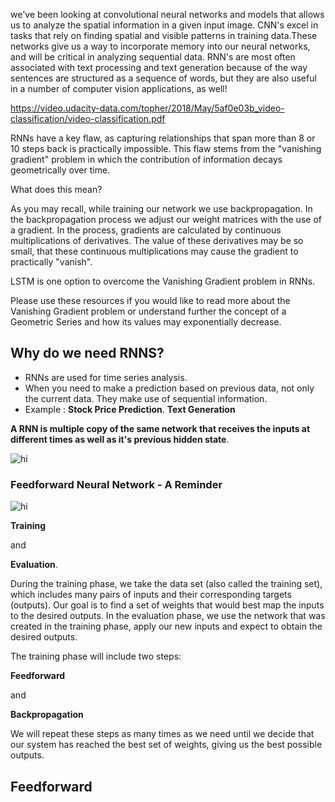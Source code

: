 we've been looking at convolutional neural networks and models that allows us to analyze the spatial information in a given input image. CNN's excel in tasks that rely on finding spatial and visible patterns in training data.These networks give us a way to incorporate memory into our neural networks, and will be critical in analyzing sequential data. RNN's are most often associated with text processing and text generation because of the way sentences are structured as a sequence of words, but they are also useful in a number of computer vision applications, as well!

https://video.udacity-data.com/topher/2018/May/5af0e03b_video-classification/video-classification.pdf

RNNs have a key flaw, as capturing relationships that span more than 8 or 10 steps back is practically impossible. This flaw stems from the "vanishing gradient" problem in which the contribution of information decays geometrically over time.

What does this mean?

As you may recall, while training our network we use backpropagation. In the backpropagation process we adjust our weight matrices with the use of a gradient. In the process, gradients are calculated by continuous multiplications of derivatives. The value of these derivatives may be so small, that these continuous multiplications may cause the gradient to practically "vanish".

LSTM is one option to overcome the Vanishing Gradient problem in RNNs.

Please use these resources if you would like to read more about the Vanishing Gradient problem or understand further the concept of a Geometric Series and how its values may exponentially decrease.



## Why do we need RNNS?
* RNNs are used for time series analysis.
* When you need to make a prediction based on previous data, not only the current data. They make use of sequential information.
* Example :
  **Stock Price Prediction**.
  **Text Generation**

**A RNN is multiple copy of the same network that receives the inputs at different times as well as it's previous hidden state**.

<img src="https://upload.wikimedia.org/wikipedia/commons/b/b5/Recurrent_neural_network_unfold.svg" alt="hi" class="inline"/>

### Feedforward Neural Network - A Reminder

<img src="https://upload.wikimedia.org/wikipedia/commons/thumb/4/46/Colored_neural_network.svg/280px-Colored_neural_network.svg.png" alt="hi" class="inline"/>

**Training**

and

**Evaluation**.

During the training phase, we take the data set (also called the training set), which includes many pairs of inputs and their corresponding targets (outputs). Our goal is to find a set of weights that would best map the inputs to the desired outputs. In the evaluation phase, we use the network that was created in the training phase, apply our new inputs and expect to obtain the desired outputs.

The training phase will include two steps:

**Feedforward**

and

**Backpropagation**

We will repeat these steps as many times as we need until we decide that our system has reached the best set of weights, giving us the best possible outputs.

## Feedforward


